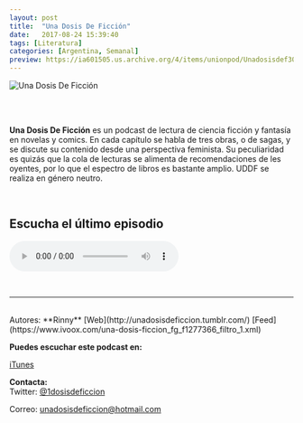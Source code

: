```yaml
---
layout: post
title:  "Una Dosis De Ficción"
date:   2017-08-24 15:39:40
tags: [Literatura]
categories: [Argentina, Semanal]
preview: https://ia601505.us.archive.org/4/items/unionpod/Unadosisdef300-RinnyA.png
---
```


![Una Dosis De Ficción](https://ia601505.us.archive.org/4/items/unionpod/Unadosisdef500-RinnyA.png)  

<br/>  
<br/>
 
**Una Dosis De Ficción** es un podcast de lectura de ciencia ficción y fantasía en novelas y comics. En cada capítulo se habla de tres obras, o de sagas, y se discute su contenido desde una perspectiva feminista. Su peculiaridad es quizás que la cola de lecturas se alimenta de recomendaciones de les oyentes, por lo que el espectro de libros es bastante amplio. UDDF se realiza en género neutro.   

<br/>

## Escucha el último episodio  


<!--reproductor-feed=https://www.ivoox.com/una-dosis-ficcion_fg_f1277366_filtro_1.xml-->
<!--reproductor-start-->
<audio id="audio" preload="auto" controls="" src="http://www.ivoox.com/epilogo-tercer-temporada_mf_22921016_feed_1.mp3"></audio>
<!--reproductor-end-->

<br>


_ _ _  

<br>  
Autores: **Rinny**  
[Web](http://unadosisdeficcion.tumblr.com/)  
[Feed](https://www.ivoox.com/una-dosis-ficcion_fg_f1277366_filtro_1.xml)  

**Puedes escuchar este podcast en:**  
  
[iTunes](https://itunes.apple.com/ar/podcast/una-dosis-de-ficcion/id1121887872?mt=2)   


**Contacta:**  
Twitter: [@1dosisdeficcion](https://twitter.com/@1dosisdeficcion) 

Correo: [unadosisdeficcion@hotmail.com](mailto:unadosisdeficcion@hotmail.com)  







